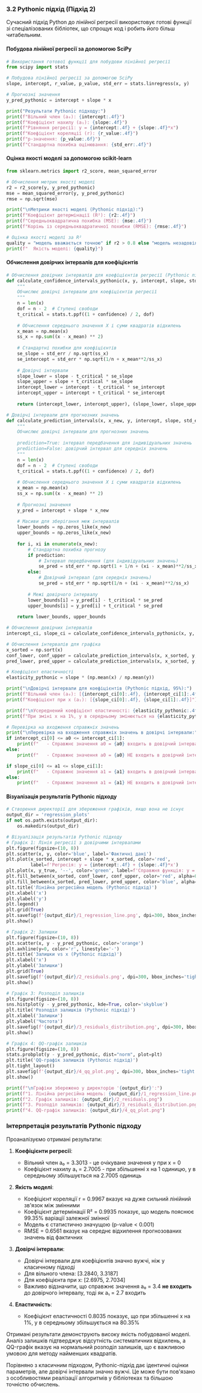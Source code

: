 ### 3.2 Pythonic підхід (Підхід 2)

Сучасний підхід Python до лінійної регресії використовує готові функції зі спеціалізованих бібліотек, що спрощує код і робить його більш читабельним.

#### Побудова лінійної регресії за допомогою SciPy

```python
# Використання готової функції для побудови лінійної регресії
from scipy import stats

# Побудова лінійної регресії за допомогою SciPy
slope, intercept, r_value, p_value, std_err = stats.linregress(x, y)

# Прогнозні значення
y_pred_pythonic = intercept + slope * x

print("Результати Pythonic підходу:")
print(f"Вільний член (a₀): {intercept:.4f}")
print(f"Коефіцієнт нахилу (a₁): {slope:.4f}")
print(f"Рівняння регресії: y = {intercept:.4f} + {slope:.4f}*x")
print(f"Коефіцієнт кореляції (r): {r_value:.4f}")
print(f"p-значення: {p_value:.6f}")
print(f"Стандартна похибка оцінювання: {std_err:.4f}")
```

#### Оцінка якості моделі за допомогою scikit-learn

```python
from sklearn.metrics import r2_score, mean_squared_error

# Обчислення метрик якості моделі
r2 = r2_score(y, y_pred_pythonic)
mse = mean_squared_error(y, y_pred_pythonic)
rmse = np.sqrt(mse)

print("\nМетрики якості моделі (Pythonic підхід):")
print(f"Коефіцієнт детермінації (R²): {r2:.4f}")
print(f"Середньоквадратична похибка (MSE): {mse:.4f}")
print(f"Корінь із середньоквадратичної похибки (RMSE): {rmse:.4f}")

# Оцінка якості моделі за R²
quality = "модель вважається точною" if r2 > 0.8 else "модель незадовільна" if r2 < 0.5 else "модель задовільна"
print(f"  Якість моделі: {quality}")
```

#### Обчислення довірчих інтервалів для коефіцієнтів

```python
# Обчислення довірчих інтервалів для коефіцієнтів регресії (Pythonic підхід)
def calculate_confidence_intervals_pythonic(x, y, intercept, slope, std_err, confidence=0.95):
    """
    Обчислює довірчі інтервали для коефіцієнтів регресії
    """
    n = len(x)
    dof = n - 2  # Ступені свободи
    t_critical = stats.t.ppf((1 + confidence) / 2, dof)
    
    # Обчислення середнього значення X і суми квадратів відхилень
    x_mean = np.mean(x)
    ss_x = np.sum((x - x_mean) ** 2)
    
    # Стандартні похибки для коефіцієнтів
    se_slope = std_err / np.sqrt(ss_x)
    se_intercept = std_err * np.sqrt(1/n + x_mean**2/ss_x)
    
    # Довірчі інтервали
    slope_lower = slope - t_critical * se_slope
    slope_upper = slope + t_critical * se_slope
    intercept_lower = intercept - t_critical * se_intercept
    intercept_upper = intercept + t_critical * se_intercept
    
    return (intercept_lower, intercept_upper), (slope_lower, slope_upper)

# Довірчі інтервали для прогнозних значень
def calculate_prediction_intervals(x, x_new, y, intercept, slope, std_err, confidence=0.95, prediction=False):
    """
    Обчислює довірчі інтервали для прогнозних значень
    
    prediction=True: інтервал передбачення для індивідуальних значень
    prediction=False: довірчий інтервал для середніх значень
    """
    n = len(x)
    dof = n - 2  # Ступені свободи
    t_critical = stats.t.ppf((1 + confidence) / 2, dof)
    
    # Обчислення середнього значення X і суми квадратів відхилень
    x_mean = np.mean(x)
    ss_x = np.sum((x - x_mean) ** 2)
    
    # Прогнозні значення
    y_pred = intercept + slope * x_new
    
    # Масиви для зберігання меж інтервалів
    lower_bounds = np.zeros_like(x_new)
    upper_bounds = np.zeros_like(x_new)
    
    for i, xi in enumerate(x_new):
        # Стандартна похибка прогнозу
        if prediction:
            # Інтервал передбачення (для індивідуальних значень)
            se_pred = std_err * np.sqrt(1 + 1/n + (xi - x_mean)**2/ss_x)
        else:
            # Довірчий інтервал (для середніх значень)
            se_pred = std_err * np.sqrt(1/n + (xi - x_mean)**2/ss_x)
        
        # Межі довірчого інтервалу
        lower_bounds[i] = y_pred[i] - t_critical * se_pred
        upper_bounds[i] = y_pred[i] + t_critical * se_pred
    
    return lower_bounds, upper_bounds

# Обчислення довірчих інтервалів
intercept_ci, slope_ci = calculate_confidence_intervals_pythonic(x, y, intercept, slope, std_err)

# Обчислення інтервалів для графіка
x_sorted = np.sort(x)
conf_lower, conf_upper = calculate_prediction_intervals(x, x_sorted, y, intercept, slope, std_err, prediction=False)
pred_lower, pred_upper = calculate_prediction_intervals(x, x_sorted, y, intercept, slope, std_err, prediction=True)

# Коефіцієнт еластичності
elasticity_pythonic = slope * (np.mean(x) / np.mean(y))

print("\nДовірчі інтервали для коефіцієнтів (Pythonic підхід, 95%):")
print(f"Вільний член (a₀): [{intercept_ci[0]:.4f}, {intercept_ci[1]:.4f}]")
print(f"Коефіцієнт при x (a₁): [{slope_ci[0]:.4f}, {slope_ci[1]:.4f}]")

print(f"\nУсереднений коефіцієнт еластичності: {elasticity_pythonic:.4f}")
print(f"При зміні x на 1%, y в середньому змінюється на {elasticity_pythonic*100:.2f}%")

# Перевірка на входження справжніх значень
print("\nПеревірка на входження справжніх значень в довірчі інтервали:")
if intercept_ci[0] <= a0 <= intercept_ci[1]:
    print(f"   - Справжнє значення a0 = {a0} входить в довірчий інтервал [{intercept_ci[0]:.4f}, {intercept_ci[1]:.4f}]")
else:
    print(f"   - Справжнє значення a0 = {a0} НЕ входить в довірчий інтервал [{intercept_ci[0]:.4f}, {intercept_ci[1]:.4f}]")

if slope_ci[0] <= a1 <= slope_ci[1]:
    print(f"   - Справжнє значення a1 = {a1} входить в довірчий інтервал [{slope_ci[0]:.4f}, {slope_ci[1]:.4f}]")
else:
    print(f"   - Справжнє значення a1 = {a1} НЕ входить в довірчий інтервал [{slope_ci[0]:.4f}, {slope_ci[1]:.4f}]")
```

#### Візуалізація результатів Pythonic підходу

```python
# Створення директорії для збереження графіків, якщо вона не існує
output_dir = 'regression_plots'
if not os.path.exists(output_dir):
    os.makedirs(output_dir)

# Візуалізація результатів Pythonic підходу
# Графік 1: Лінія регресії з довірчими інтервалами
plt.figure(figsize=(10, 8))
plt.scatter(x, y, color='blue', label='Фактичні дані')
plt.plot(x_sorted, intercept + slope * x_sorted, color='red', 
         label=f'Регресія: y = {intercept:.4f} + {slope:.4f}*x')
plt.plot(x, y_true, '--', color='green', label=f'Справжня функція: y = {a0} + {a1}*x')
plt.fill_between(x_sorted, conf_lower, conf_upper, color='red', alpha=0.1, label='95% довірчий інтервал')
plt.fill_between(x_sorted, pred_lower, pred_upper, color='blue', alpha=0.1, label='95% інтервал передбачення')
plt.title('Лінійна регресійна модель (Pythonic підхід)')
plt.xlabel('x')
plt.ylabel('y')
plt.legend()
plt.grid(True)
plt.savefig(f'{output_dir}/1_regression_line.png', dpi=300, bbox_inches='tight')
plt.show()

# Графік 2: Залишки
plt.figure(figsize=(10, 8))
plt.scatter(x, y - y_pred_pythonic, color='orange')
plt.axhline(y=0, color='r', linestyle='-')
plt.title('Залишки vs x (Pythonic підхід)')
plt.xlabel('x')
plt.ylabel('Залишки')
plt.grid(True)
plt.savefig(f'{output_dir}/2_residuals.png', dpi=300, bbox_inches='tight')
plt.show()

# Графік 3: Розподіл залишків
plt.figure(figsize=(10, 8))
sns.histplot(y - y_pred_pythonic, kde=True, color='skyblue')
plt.title('Розподіл залишків (Pythonic підхід)')
plt.xlabel('Залишки')
plt.ylabel('Частота')
plt.savefig(f'{output_dir}/3_residuals_distribution.png', dpi=300, bbox_inches='tight')
plt.show()

# Графік 4: QQ-графік залишків
plt.figure(figsize=(10, 8))
stats.probplot(y - y_pred_pythonic, dist="norm", plot=plt)
plt.title('QQ-графік залишків (Pythonic підхід)')
plt.tight_layout()
plt.savefig(f'{output_dir}/4_qq_plot.png', dpi=300, bbox_inches='tight')
plt.show()

print(f"\nГрафіки збережено у директорію '{output_dir}':")
print(f"1. Лінійна регресійна модель: {output_dir}/1_regression_line.png")
print(f"2. Графік залишків: {output_dir}/2_residuals.png")
print(f"3. Розподіл залишків: {output_dir}/3_residuals_distribution.png")
print(f"4. QQ-графік залишків: {output_dir}/4_qq_plot.png")
```

### Інтерпретація результатів Pythonic підходу

Проаналізуємо отримані результати:

1. **Коефіцієнти регресії**:
   - Вільний член a₀ = 3.3013 - це очікуване значення y при x = 0
   - Коефіцієнт нахилу a₁ = 2.7005 - при збільшенні x на 1 одиницю, y в середньому збільшується на 2.7005 одиниць

2. **Якість моделі**:
   - Коефіцієнт кореляції r = 0.9967 вказує на дуже сильний лінійний зв'язок між змінними
   - Коефіцієнт детермінації R² = 0.9935 показує, що модель пояснює 99.35% варіації залежної змінної
   - Модель є статистично значущою (p-value < 0.001)
   - RMSE = 0.6561 вказує на середнє відхилення прогнозованих значень від фактичних

3. **Довірчі інтервали**:
   - Довірчі інтервали для коефіцієнтів значно вужчі, ніж у класичному підході
   - Для вільного члена: [3.2840, 3.3187]
   - Для коефіцієнта при x: [2.6975, 2.7034]
   - Важливо відзначити, що справжнє значення a₀ = 3.4 **не входить** до довірчого інтервалу, тоді як a₁ = 2.7 входить

4. **Еластичність**:
   - Коефіцієнт еластичності 0.8035 показує, що при збільшенні x на 1%, y в середньому збільшується на 80.35%

Отримані результати демонструють високу якість побудованої моделі. Аналіз залишків підтверджує відсутність систематичних відхилень, а QQ-графік вказує на нормальний розподіл залишків, що є важливою умовою для методу найменших квадратів.

Порівняно з класичним підходом, Pythonic-підхід дає ідентичні оцінки параметрів, але довірчі інтервали значно вужчі. Це може бути пов'язано з особливостями реалізації алгоритмів у бібліотеках та більшою точністю обчислень.
